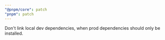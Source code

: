 ```yaml
---
"@pnpm/core": patch
"pnpm": patch
---
```


Don't link local dev dependencies, when prod dependencies should only be installed.
